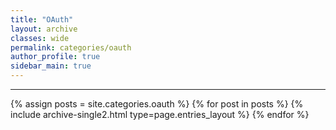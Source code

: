 ```yaml
---
title: "OAuth"
layout: archive
classes: wide
permalink: categories/oauth
author_profile: true
sidebar_main: true
---
```



***

{% assign posts = site.categories.oauth %}
{% for post in posts %} {% include archive-single2.html type=page.entries_layout %} {% endfor %}
 